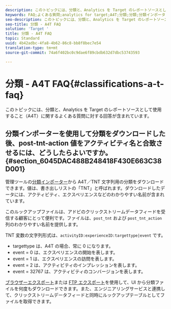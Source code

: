 ```yaml
---
description: このトピックには、分類と、Analytics を Target のレポートソースとして使用すること（A4T）に関するよくある質問に対する回答が含まれています。
keywords: FAQ;よくある質問;analytics for target;A4T;分類;分類;分類インポーター; post-tnt-action
seo-description: このトピックには、分類と、Analytics を Target のレポートソースとして使用すること（A4T）に関するよくある質問に対する回答が含まれています。
seo-title: 分類 - A4T FAQ
solution: 'Target '
title: 分類 - A4T FAQ
topic: Standard
uuid: 4b42adbc-4fa8-4b62-86c8-bb8f8bec7e54
translation-type: tm+mt
source-git-commit: 74a6f402bc0c9dae6f89cbdb632d7dbc53743593

---
```



# 分類 - A4T FAQ{#classifications-a-t-faq}

このトピックには、分類と、Analytics を Target のレポートソースとして使用すること（A4T）に関するよくある質問に対する回答が含まれています。

## 分類インポーターを使用して分類をダウンロードした後、post-tnt-action 値をアクティビティ名と合致させるには、どうしたらよいですか。{#section_6045DAC488B248418F430E663C38D001}

管理ツールの[分類インポーター](https://marketing.adobe.com/resources/help/en_US/reference/c_working_with_saint.html)から A4T／TNT 文字列用の分類をダウンロードできます。値は、書き出しリストの「TNT」と呼ばれます。ダウンロードしたデータには、アクティビティ、エクスペリエンスなどのわかりやすい名前が含まれています。

このルックアップファイルは、アドビのクリックストリームデータフィードを受信する顧客にとって便利です。ファイルは、`post_tnt` および `post_tnt_action` 列のわかりやすい名前を提供します。

TNT 変数の文字列形式は、`activityID:experienceID:targettype|event` です。

* targettype は、A4T の場合、常に 0 になります。
* event = 0 は、エクスペリエンスの開始を表します。
* event = 1 は、エクスペリエンスの訪問を表します。
* event = 2 は、アクティビティのインプレッションを表します。
* event = 32767 は、アクティビティのコンバージョンを表します。

[ブラウザーエクスポート](https://marketing.adobe.com/resources/help/en_US/reference/browser_export.html)または [FTP エクスポート](https://marketing.adobe.com/resources/help/en_US/reference/ftp_export.html)を使用して、UI から分類ファイルを何度もダウンロードできます。また、エンジニアリングサービスと連携して、クリックストリームデータフィードと同時にルックアップテーブルとしてファイルを取得できます。

